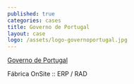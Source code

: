 ```yaml
---
published: true
categories: cases
title: Governo de Portugal
layout: case
logo: /assets/logo-governoportugal.jpg
---
```


[Governo de Portugal](https://sigrhe.dgae.mec.pt/openerp/login)

Fábrica OnSite :: ERP / RAD
